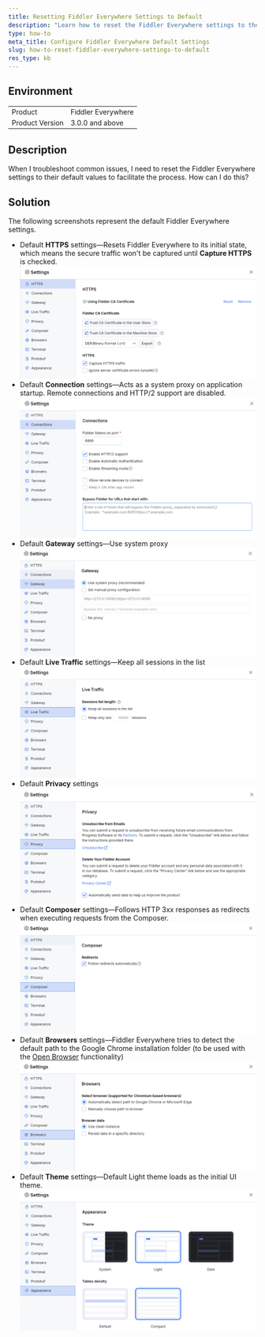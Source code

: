 ```yaml
---
title: Resetting Fiddler Everywhere Settings to Default
description: "Learn how to reset the Fiddler Everywhere settings to their default values to troubleshoot common issues."
type: how-to
meta_title: Configure Fiddler Everywhere Default Settings
slug: how-to-reset-fiddler-everywhere-settings-to-default
res_type: kb
---
```


## Environment

|   |   |
|---|---|
| Product   |  Fiddler Everywhere  |
| Product Version | 3.0.0 and above  |

## Description

When I troubleshoot common issues, I need to reset the Fiddler Everywhere settings to their default values to facilitate the process. How can I do this?

## Solution

The following screenshots represent the default Fiddler Everywhere settings.

* Default **HTTPS** settings&mdash;Resets Fiddler Everywhere to its initial state, which means the secure traffic won't be captured until **Capture HTTPS** is checked.
  ![default https settings](./images/settings-https.png)
* Default **Connection** settings&mdash;Acts as a system proxy on application startup. Remote connections and HTTP/2 support are disabled.
  ![default Connection settings](./images/settings-connections.png)
* Default **Gateway** settings&mdash;Use system proxy
  ![default Gateway settings](./images/settings-gateway.png)
* Default **Live Traffic** settings&mdash;Keep all sessions in the list
  ![default Gateway settings](./images/settings-live-traffic.png)  
* Default **Privacy** settings 
  ![default Privacy settings](./images/settings-privacy.png)
* Default **Composer** settings&mdash;Follows HTTP 3xx responses as redirects when executing requests from the Composer.
  ![default Composer settings](./images/settings-composer.png)
* Default **Browsers** settings&mdash;Fiddler Everywhere tries to detect the default path to the Google Chrome installation folder (to be used with the [Open Browser](slug://capture-traffic-get-started#independent-browser-capturing-browser-capturing) functionality)
  ![default Browsers settings](./images/settings-browsers.png)
* Default **Theme** settings&mdash;Default Light theme loads as the initial UI theme.
  ![default Theme settings](./images/settings-themes.png)